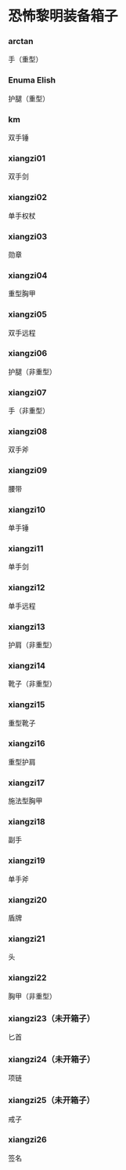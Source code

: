 # 恐怖黎明装备箱子

### arctan
手（重型）

### Enuma Elish
护腿（重型）

### km
双手锤

### xiangzi01
双手剑

### xiangzi02
单手权杖

### xiangzi03
勋章

### xiangzi04
重型胸甲

### xiangzi05
双手远程

### xiangzi06
护腿（非重型）

### xiangzi07
手（非重型）

### xiangzi08
双手斧

### xiangzi09
腰带

### xiangzi10
单手锤

### xiangzi11
单手剑

### xiangzi12
单手远程

### xiangzi13
护肩（非重型）

### xiangzi14
靴子（非重型）

### xiangzi15
重型靴子

### xiangzi16
重型护肩

### xiangzi17
施法型胸甲

### xiangzi18
副手

### xiangzi19
单手斧

### xiangzi20
盾牌

### xiangzi21
头

### xiangzi22
胸甲（非重型）

### xiangzi23（未开箱子）
匕首

### xiangzi24（未开箱子）
项链

### xiangzi25（未开箱子）
戒子

### xiangzi26
签名
